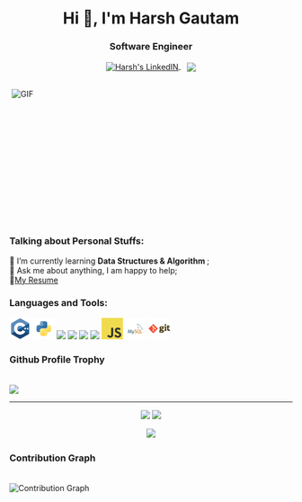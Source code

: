 <h1 align="center">Hi 👋, I'm Harsh Gautam</h1>
<h3 align="center">Software Engineer</h3>
<p align="center">
  <a href="https://in.linkedin.com/in/harsh822">
    <img align="center" alt="Harsh's LinkedIN" height="30px" width="25px" src="https://cdn.jsdelivr.net/npm/simple-icons@v3/icons/linkedin.svg" />
  </a>&ensp;

 
  <img height="20" align='center' src="https://visitor-badge.laobi.icu/badge?page_id=harsh822.visitor-badge">
</p>
<br />
  <img align="right" alt="GIF" src="https://github.com/abhisheknaiidu/abhisheknaiidu/blob/master/code.gif?raw=true" width="500" height="260" />
  
### **Talking about Personal Stuffs:**

 🌱 I’m currently learning <b>Data Structures & Algorithm </b>;<br> 
 💬 Ask me about anything, I am happy to help;<br>
 📝[My Resume](https://drive.google.com/file/d/1Me-aaN6eWAcfU53Bxk1_whs7LUSfUrGs/view?usp=sharing)<br>


### **Languages and Tools:**  

<code><img height="38" src="https://raw.githubusercontent.com/github/explore/80688e429a7d4ef2fca1e82350fe8e3517d3494d/topics/cpp/cpp.png"></code>
<code><img height="38" src="https://raw.githubusercontent.com/github/explore/80688e429a7d4ef2fca1e82350fe8e3517d3494d/topics/python/python.png"></code>
<code><img height="38" src="https://user-images.githubusercontent.com/56729873/91666041-81a3eb00-eb17-11ea-8142-a049c30b3083.png"></code>
<code><img height="38" src="https://user-images.githubusercontent.com/56729873/91666227-ba908f80-eb18-11ea-9118-fdc1a845195b.png"></code>
<code><img height="38" src="https://user-images.githubusercontent.com/56729873/91666238-ced48c80-eb18-11ea-8279-66d4fbc90cc3.png"></code>
<code><img height="38" src="https://user-images.githubusercontent.com/56729873/91666250-e14ec600-eb18-11ea-81e4-59f2a65ff0aa.png"></code>
<code><img height="38" src="https://raw.githubusercontent.com/github/explore/80688e429a7d4ef2fca1e82350fe8e3517d3494d/topics/javascript/javascript.png" margin-top="10px"></code>
<code><img height="38" src="https://raw.githubusercontent.com/github/explore/80688e429a7d4ef2fca1e82350fe8e3517d3494d/topics/mysql/mysql.png"></code>
<code><img height="38" src="https://raw.githubusercontent.com/github/explore/80688e429a7d4ef2fca1e82350fe8e3517d3494d/topics/git/git.png"></code>


### Github Profile Trophy
  <br/>
  <img src="https://github-profile-trophy.vercel.app/?username=harsh822&theme=monokai&row=1&no-frame=true&no-bg=true" align="center" />

<!-- Feel free to reach out and introduce yourself :D-->
<!-- <img src="https://media.giphy.com/media/LnQjpWaON8nhr21vNW/giphy.gif" width="60"> <em><b>I love connecting with different people from around the world, so if you want to be my friend, feel free to <a href="https://www.linkedin.com/in/sparshgarg07/">reach out</a> and introduce yourself (don’t just say hi, tell me about yourself)</b> 😊 💜</em> -->

---


<p align="center">
    <img
        height="180em"
        src="https://github-readme-stats.vercel.app/api?username=harsh822&show_icons=true&hide_border=true"
    />
    <img
        height="180em"
        src="https://github-readme-stats.vercel.app/api/top-langs/?username=harsh822&show_icons=true&hide_border=true&layout=compact&langs_count=8"
    />
</p>
<p align="center">
  <img src="https://github-readme-streak-stats.herokuapp.com/?user=harsh822&hide_border=true" height="180em" />
</p>

### Contribution Graph
   <br/>
   <img src="https://activity-graph.herokuapp.com/graph?username=harsh822&theme=xcode" alt="Contribution Graph" align="center" />
